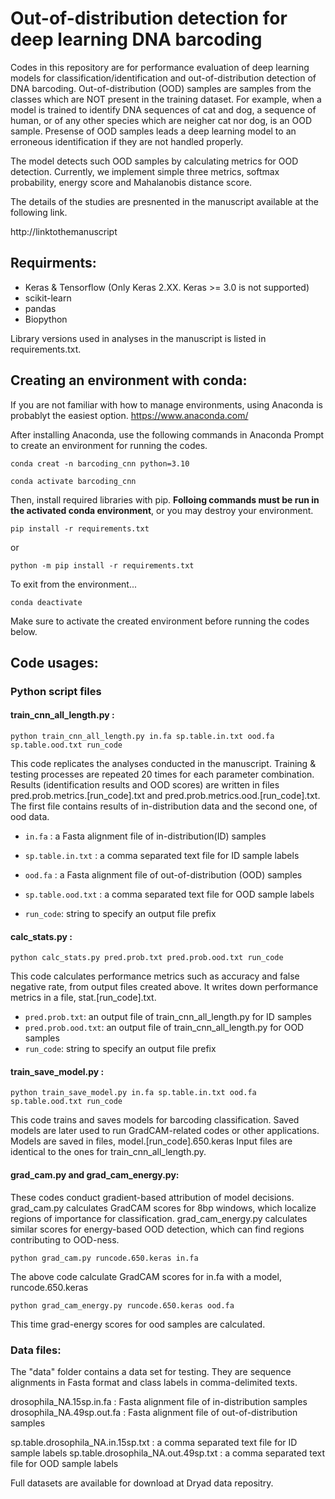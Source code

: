 # Out-of-distribution detection for deep learning DNA barcoding

Codes in this repository are for performance evaluation of deep learning models for classification/identification and out-of-distribution detection of DNA barcoding. Out-of-distribution (OOD) samples are samples from the classes which are NOT present in the training dataset. For example, when a model is trained to identify DNA sequences of cat and dog, a sequence of human, or of any other species which are neigher cat nor dog, is an OOD sample. Presense of OOD samples leads a deep learning model to an erroneous identification if they are not handled properly. 

The model detects such OOD samples by calculating metrics for OOD detection. Currently, we implement simple three metrics, softmax probability, energy score and Mahalanobis distance score.  

The details of the studies are presnented in the manuscript available at the following link.

http://linktothemanuscript


## Requirments:
* Keras & Tensorflow (Only Keras 2.XX. Keras >= 3.0 is not supported)
* scikit-learn
* pandas
* Biopython 

Library versions used in analyses in the manuscript is listed in requirements.txt.

## Creating an environment with conda:
If you are not familiar with how to manage environments, using Anaconda is probablyt the easiest option.
https://www.anaconda.com/

After installing Anaconda, use the following commands in Anaconda Prompt to create an environment for running the codes.

```
conda creat -n barcoding_cnn python=3.10 

conda activate barcoding_cnn
```

Then, install required libraries with pip.
**Folloing commands must be run in the activated conda environment**, or you may destroy your environment.
```
pip install -r requirements.txt
```
or 
```
python -m pip install -r requirements.txt
```
To exit from the environment...
```
conda deactivate 
```
Make sure to activate the created environment before running the codes below.

## Code usages:
### Python script files
#### train_cnn_all_length.py :
```
python train_cnn_all_length.py in.fa sp.table.in.txt ood.fa sp.table.ood.txt run_code
```
This code replicates the analyses conducted in the manuscript. Training & testing processes are repeated 20 times for each parameter combination. Results (identification results and OOD scores) are written in files pred.prob.metrics.[run_code].txt and pred.prob.metrics.ood.[run_code].txt. The first file contains results of in-distribution data and the second one, of ood data.

- `in.fa` : a Fasta alignment file of in-distribution(ID) samples
- `sp.table.in.txt` :  a comma separated text file for ID sample labels

- `ood.fa` : a Fasta alignment file of out-of-distribution (OOD) samples
- `sp.table.ood.txt` : a comma separated text file for OOD sample labels

- `run_code`: string to specify an output file prefix

#### calc_stats.py :
```
python calc_stats.py pred.prob.txt pred.prob.ood.txt run_code
```
This code calculates performance metrics such as accuracy and false negative rate, from output files created above. It writes down performance metrics in a file, stat.[run_code].txt. 

- `pred.prob.txt`: an output file of train_cnn_all_length.py for ID samples
- `pred.prob.ood.txt`: an output file of train_cnn_all_length.py for OOD samples
- `run_code`: string to specify an output file prefix

#### train_save_model.py : 
```
python train_save_model.py in.fa sp.table.in.txt ood.fa sp.table.ood.txt run_code
```
This code trains and saves models for barcoding classification. Saved models are later used to run GradCAM-related codes or other applications. Models are saved in files, model.[run_code].650.keras
Input files are identical to the ones for train_cnn_all_length.py.

#### grad_cam.py and grad_cam_energy.py:

These codes conduct gradient-based attribution of model decisions. grad_cam.py calculates GradCAM scores for 8bp windows, which localize regions of importance for classification. grad_cam_energy.py calculates similar scores for energy-based OOD detection, which can find regions contributing to OOD-ness.
```
python grad_cam.py runcode.650.keras in.fa
```
The above code calculate GradCAM scores for in.fa with a model, runcode.650.keras
```
python grad_cam_energy.py runcode.650.keras ood.fa
```
This time grad-energy scores for ood samples are calculated. 


### Data files:
The "data" folder contains a data set for testing. They are sequence alignments in Fasta format and class labels in comma-delimited texts.

drosophila_NA.15sp.in.fa : Fasta alignment file of in-distribution samples
drosophila_NA.49sp.out.fa : Fasta alignment file of out-of-distribution samples

sp.table.drosophila_NA.in.15sp.txt : a comma separated text file for ID sample labels
sp.table.drosophila_NA.out.49sp.txt : a comma separated text file for OOD sample labels

Full datasets are available for download at Dryad data repositry.

